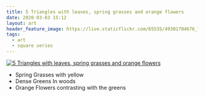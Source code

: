 ```yaml
---
title: 5 Triangles with leaves, spring grasses and orange flowers
date: 2020-03-03 15:12
layout: art
header_feature_image: https://live.staticflickr.com/65535/49301704676_fc1b47305f_o.jpg
tags:
  - art
  - square series
---
```


[![5 Triangles with leaves, spring grasses and orange flowers](https://live.staticflickr.com/65535/49301704676_fc1b47305f_o.jpg)](https://live.staticflickr.com/65535/49301704676_fc1b47305f_o.jpg)

- Spring Grasses with yellow
- Dense Greens In woods
- Orange Flowers contrasting with the greens

